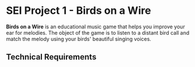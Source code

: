 # SEI Project 1 - Birds on a Wire

**Birds on a Wire** is an educational music game that helps you improve your ear for melodies.  The object of the game is to listen to a distant bird call and match the melody using your birds' beautiful singing voices.  


## Technical Requirements
